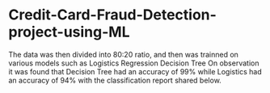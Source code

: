 # Credit-Card-Fraud-Detection-project-using-ML
The data was then divided into 80:20 ratio, and then was trainned on various models such as  Logistics Regression Decision Tree  On observation it was found that Decision Tree had an accuracy of 99% while Logistics had an accuracy of 94% with the classification report shared below.
